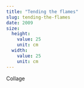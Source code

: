 ```yaml
---
title: "Tending the flames"
slug: tending-the-flames
date: 2009
size:
  height:
    value: 25
    unit: cm
  width:
    value: 25
    unit: cm
---
```


Collage
